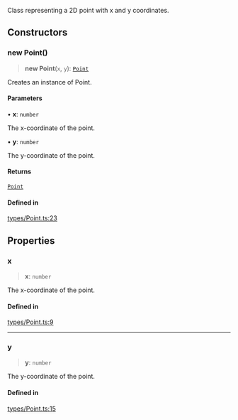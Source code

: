 Class representing a 2D point with x and y coordinates.

## Constructors

### new Point()

> **new Point**(`x`, `y`): [`Point`](Point.md)

Creates an instance of Point.

#### Parameters

• **x**: `number`

The x-coordinate of the point.

• **y**: `number`

The y-coordinate of the point.

#### Returns

[`Point`](Point.md)

#### Defined in

[types/Point.ts:23](https://github.com/avolutions/canvas-painter/blob/56aac324567e77d4cae245ef30e1d3386af5f8f9/src/types/Point.ts#L23)

## Properties

### x

> **x**: `number`

The x-coordinate of the point.

#### Defined in

[types/Point.ts:9](https://github.com/avolutions/canvas-painter/blob/56aac324567e77d4cae245ef30e1d3386af5f8f9/src/types/Point.ts#L9)

***

### y

> **y**: `number`

The y-coordinate of the point.

#### Defined in

[types/Point.ts:15](https://github.com/avolutions/canvas-painter/blob/56aac324567e77d4cae245ef30e1d3386af5f8f9/src/types/Point.ts#L15)
